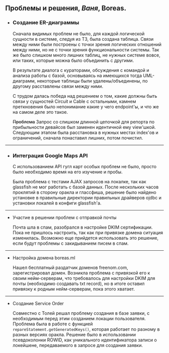 Проблемы и решения, _Ваня_, Boreas.
-----------------------------------

*	
	### Создание ER-диаграммы

	Сначала видимых проблем не было, для каждой логической сущности в системе, следуя из ТЗ, была создана таблица. Связи между ними были построены с точки зрения логических отношений между ними, но не с точки зрения функциональности системы. Так же было слишком много лишних таблиц, не нужных системе вовсе, или таких, которые можна было объединить с другими.
	
	В результате диалога с кураторами, обсуждения с командой и анализа работы с базой, основываясь на имеющихся тогда UML-диаграмм, некоторые таблицы были удалены/объединены, по другому расставлены связи между ними.
	
	С трудом далась победа над решением о том, какие должны быть связи у сущностей Circuit и Cable с остальными, камнем преткновения было непонимание какие у чего endpoint'ы, и что же на самом деле это такое.
	
	~~Проблема~~ Запрос со слишком длинной цепочкой для репорта по прибыльности девайсов был заменен идентичной ему view'шкой.
	Следующим этапом была расстановка в нужных местах index'ов и ограничений, сначала понаставил лишних, потом почистил.
***
*	
	### Интеграция Google Maps API
	
	С использованием API гугл карт особых проблем не было, просто было необходимо время на его изучение и пробы.
	
	Была проблема с тестами AJAX запросов на локалке, так как glassfish не мог работать с базой данных. После нескольких часов проклятий в сторону оракла и глассфиша, решение было найдено установке в правильные директории правильных драйверов ojdbc и установки локалей в конфиги glassfish'а.
***
*	Участие в решении проблем с отправкой почты
	
	Почта шла в спам, разобрался в настройке DKIM сертификации. Пока не пришлось настроить, так как при привязке домена ситуация изменилась. Возможно еще прийдется использовать это решение, если будут проблемы с закидыванием писем в спам.
***	
*	Настройка домена boreas.ml
	
	Нашел бесплатный раздатчик доменов freenom.com, зарегистрировал домен. Возникла проблема с привязкой его к своим нейм-серверам, что требовалось для настройки DKIM для почты (необходимо создавать txt record), но в итоге оставил привязку к родным нейм-серверам, пока этого хватает.
***	
*	Создание Service Order
	
	Совместно с Толей решал проблему создания в базе заявки, с необходимым перед этим созданием локации пользователя. Проблема была в работе с функцией `repareStatement.getGeneratedKeys()`, которая работает по разному в разных версиях оракла. Решение было в использовании псевдоколонки ROWID, как уникального идентификатора записи о локейшене, передаваемого в запросе для создания заявки.